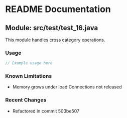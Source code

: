 # README Documentation

## Module: src/test/test_16.java

This module handles cross category operations.

### Usage

```java
// Example usage here
```

### Known Limitations

- Memory grows under load Connections not released

### Recent Changes

- Refactored in commit 503be507
